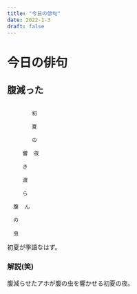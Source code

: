 ```yaml
---
title: "今日の俳句"
date: 2022-1-3
draft: false
---
```

# 今日の俳句



## 腹減った



```

        初

        夏

        の

     響  夜

     き

     渡

     ら

  腹  ん

  の

  虫

```



初夏が季語なはず。



### 解説(笑)



腹減らせたアホが腹の虫を響かせる初夏の夜。
